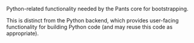 Python-related functionality needed by the Pants core for bootstrapping.

This is distinct from the Python backend, which provides user-facing
functionality for building Python code (and may reuse this code as appropriate).
